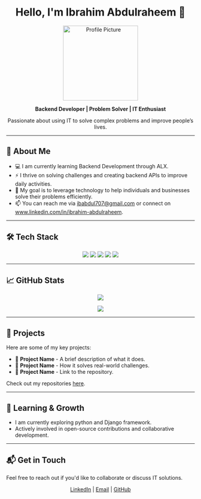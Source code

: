 <h1 align="center">Hello, I'm Ibrahim Abdulraheem 👋</h1>

<p align="center">
  <img src="[https://drive.google.com/file/d/1hb9auwijeAjUpAywWg2rLRGWzfxFb2Oc/view?usp=drive_link]" alt="Profile Picture" width="200" />
</p>

<p align="center">
  <b>Backend Developer | Problem Solver | IT Enthusiast</b>
</p>

<p align="center">
  Passionate about using IT to solve complex problems and improve people’s lives.
</p>

---

## 🚀 About Me

- 💻 I am currently learning Backend Development through ALX.
- ⚡ I thrive on solving challenges and creating backend APIs to improve daily activities.
- 🎯 My goal is to leverage technology to help individuals and businesses solve their problems efficiently.
- 📫 You can reach me via ibabdul707@gmail.com or connect on www.linkedin.com/in/ibrahim-abdulraheem.

---

## 🛠 Tech Stack

<p align="center">
  <img src="https://img.shields.io/badge/Python-3776AB?style=for-the-badge&logo=python&logoColor=white" />
  <img src="https://img.shields.io/badge/Django-092E20?style=for-the-badge&logo=django&logoColor=white" />
  <img src="https://img.shields.io/badge/Node.js-339933?style=for-the-badge&logo=node.js&logoColor=white" />
  <img src="https://img.shields.io/badge/PostgreSQL-316192?style=for-the-badge&logo=postgresql&logoColor=white" />
  <img src="https://img.shields.io/badge/Docker-2496ED?style=for-the-badge&logo=docker&logoColor=white" />
</p>

---

## 📈 GitHub Stats

<p align="center">
  <img src="https://github-readme-stats.vercel.app/api?username=ibabdulraheem&show_icons=true&theme=radical" />
</p>

<p align="center">
  <img src="https://github-readme-streak-stats.herokuapp.com/?user=ibabdulraheem&theme=radical" />
</p>

---

## 🎯 Projects

Here are some of my key projects:

- 🔹 **Project Name** - A brief description of what it does.
- 🔹 **Project Name** - How it solves real-world challenges.
- 🔹 **Project Name** - Link to the repository.

Check out my repositories [here](https://github.com/[ibabdulraheem]).

---

## 🌱 Learning & Growth

- I am currently exploring python and Django framework.
- Actively involved in open-source contributions and collaborative development.

---

## 📬 Get in Touch

Feel free to reach out if you'd like to collaborate or discuss IT solutions.

<p align="center">
  <a href="https://www.linkedin.com/in/[www.linkedin.com/in/ibrahim-abdulraheem]">LinkedIn</a> |
  <a href="mailto:[ibabdul707@gmail.com]">Email</a> |
  <a href="https://github.com/[ibabdulraheem]">GitHub</a>
</p>

